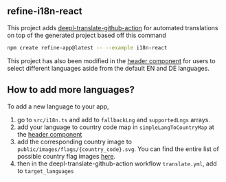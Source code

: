 ## refine-i18n-react

This project adds [deepl-translate-github-action](https://github.com/lyqht/deepl-translate-github-action) for automated translations on top of the generated project based off this command

```bash
npm create refine-app@latest -- --example i18n-react
```

This project has also been modified in the [header component](src/components/header/index.tsx) for users to select different languages aside from the default EN and DE languages.
## How to add more languages?

To add a new language to your app,
1. go to `src/i18n.ts` and add to `fallbackLng` and `supportedLngs` arrays.
2. add your language to country code map in `simpleLangToCountryMap` at the [header component](src/components/header/index.tsx)
3. add the corresponding country image to `public/images/flags/{country_code}.svg`. You can find the entire list of possible country flag images [here](https://flaglog.com/country-codes).
4. then in the deepl-translate-github-action workflow `translate.yml`, add to `target_languages`
